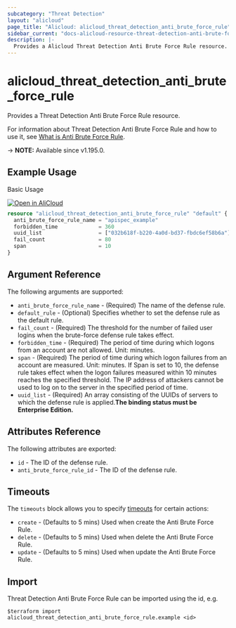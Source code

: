 ```yaml
---
subcategory: "Threat Detection"
layout: "alicloud"
page_title: "Alicloud: alicloud_threat_detection_anti_brute_force_rule"
sidebar_current: "docs-alicloud-resource-threat-detection-anti-brute-force-rule"
description: |-
  Provides a Alicloud Threat Detection Anti Brute Force Rule resource.
---
```


# alicloud_threat_detection_anti_brute_force_rule

Provides a Threat Detection Anti Brute Force Rule resource.

For information about Threat Detection Anti Brute Force Rule and how to use it, see [What is Anti Brute Force Rule](https://www.alibabacloud.com/help/en/security-center/developer-reference/api-sas-2018-12-03-createantibruteforcerule).

-> **NOTE:** Available since v1.195.0.

## Example Usage

Basic Usage

<div style="display: block;margin-bottom: 40px;"><div class="oics-button" style="float: right;position: absolute;margin-bottom: 10px;">
  <a href="https://api.aliyun.com/api-tools/terraform?resource=alicloud_threat_detection_anti_brute_force_rule&exampleId=88eb579a-c215-af50-3c55-a95206a550031c805008&activeTab=example&spm=docs.r.threat_detection_anti_brute_force_rule.0.88eb579ac2&intl_lang=EN_US" target="_blank">
    <img alt="Open in AliCloud" src="https://img.alicdn.com/imgextra/i1/O1CN01hjjqXv1uYUlY56FyX_!!6000000006049-55-tps-254-36.svg" style="max-height: 44px; max-width: 100%;">
  </a>
</div></div>

```terraform
resource "alicloud_threat_detection_anti_brute_force_rule" "default" {
  anti_brute_force_rule_name = "apispec_example"
  forbidden_time             = 360
  uuid_list                  = ["032b618f-b220-4a0d-bd37-fbdc6ef58b6a"]
  fail_count                 = 80
  span                       = 10
}
```

## Argument Reference

The following arguments are supported:
* `anti_brute_force_rule_name` - (Required) The name of the defense rule.
* `default_rule` - (Optional) Specifies whether to set the defense rule as the default rule.
* `fail_count` - (Required) The threshold for the number of failed user logins when the brute-force defense rule takes effect.
* `forbidden_time` - (Required) The period of time during which logons from an account are not allowed. Unit: minutes.
* `span` - (Required) The period of time during which logon failures from an account are measured. Unit: minutes. If Span is set to 10, the defense rule takes effect when the logon failures measured within 10 minutes reaches the specified threshold. The IP address of attackers cannot be used to log on to the server in the specified period of time.
* `uuid_list` - (Required) An array consisting of the UUIDs of servers to which the defense rule is applied.**The binding status must be Enterprise Edition.**

## Attributes Reference

The following attributes are exported:

* `id` - The ID of the defense rule.
* `anti_brute_force_rule_id` - The ID of the defense rule.

## Timeouts

The `timeouts` block allows you to specify [timeouts](https://www.terraform.io/docs/configuration-0-11/resources.html#timeouts) for certain actions:
* `create` - (Defaults to 5 mins) Used when create the Anti Brute Force Rule.
* `delete` - (Defaults to 5 mins) Used when delete the Anti Brute Force Rule.
* `update` - (Defaults to 5 mins) Used when update the Anti Brute Force Rule.

## Import

Threat Detection Anti Brute Force Rule can be imported using the id, e.g.

```shell
$terraform import alicloud_threat_detection_anti_brute_force_rule.example <id>
```
